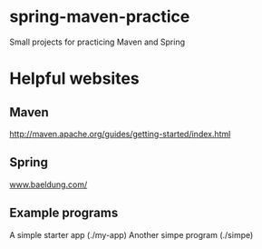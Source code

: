 # spring-maven-practice
Small projects for practicing Maven and Spring

# Helpful websites

## Maven
http://maven.apache.org/guides/getting-started/index.html

## Spring
www.baeldung.com/


## Example programs
A simple starter app  (./my-app)
Another simpe program (./simpe)
